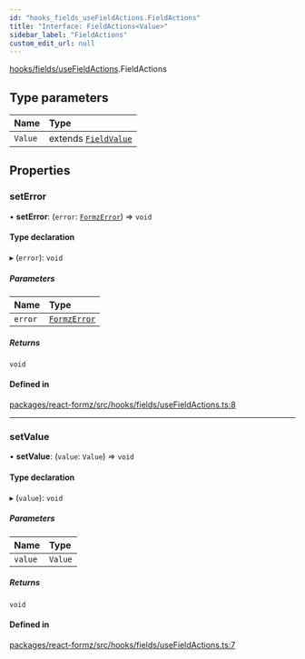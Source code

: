 ```yaml
---
id: "hooks_fields_useFieldActions.FieldActions"
title: "Interface: FieldActions<Value>"
sidebar_label: "FieldActions"
custom_edit_url: null
---
```


[hooks/fields/useFieldActions](../modules/hooks_fields_useFieldActions.md).FieldActions

## Type parameters

| Name | Type |
| :------ | :------ |
| `Value` | extends [`FieldValue`](../modules/types_field.md#fieldvalue) |

## Properties

### setError

• **setError**: (`error`: [`FormzError`](../modules/types_form.md#formzerror)) => `void`

#### Type declaration

▸ (`error`): `void`

##### Parameters

| Name | Type |
| :------ | :------ |
| `error` | [`FormzError`](../modules/types_form.md#formzerror) |

##### Returns

`void`

#### Defined in

[packages/react-formz/src/hooks/fields/useFieldActions.ts:8](https://github.com/ZerryStack/react-formz/blob/main/packages/react-formz/src/hooks/fields/useFieldActions.ts#L8)

___

### setValue

• **setValue**: (`value`: `Value`) => `void`

#### Type declaration

▸ (`value`): `void`

##### Parameters

| Name | Type |
| :------ | :------ |
| `value` | `Value` |

##### Returns

`void`

#### Defined in

[packages/react-formz/src/hooks/fields/useFieldActions.ts:7](https://github.com/ZerryStack/react-formz/blob/main/packages/react-formz/src/hooks/fields/useFieldActions.ts#L7)
